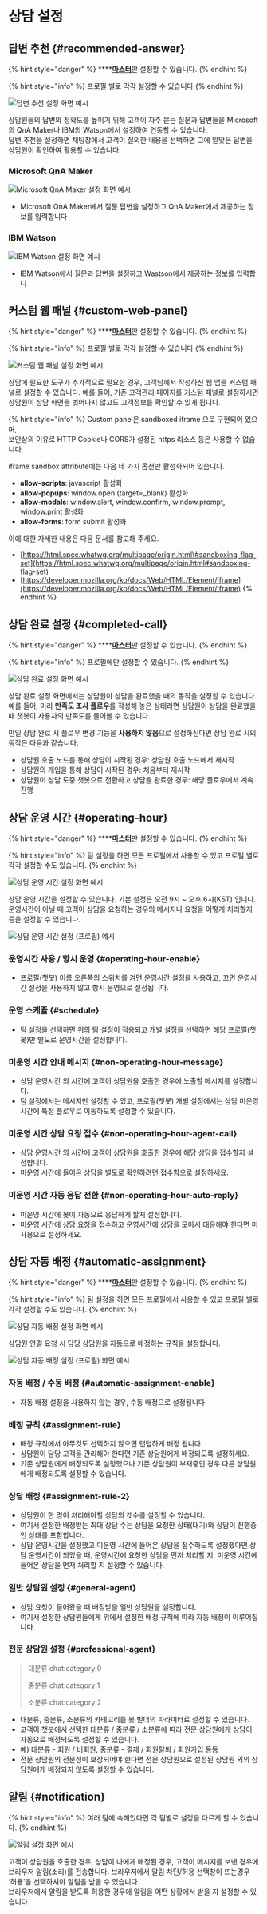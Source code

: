 # 상담 설정

## 답변 추천 {#recommended-answer}

{% hint style="danger" %}
\*\*\*\*[**마스터**](../overview.md#undefined-1)만 설정할 수 있습니다.
{% endhint %}

{% hint style="info" %}
프로필 별로 각각 설정할 수 있습니다
{% endhint %}

![&#xB2F5;&#xBCC0; &#xCD94;&#xCC9C; &#xC124;&#xC815; &#xD654;&#xBA74; &#xC608;&#xC2DC;](../../.gitbook/assets/undefined%20%2818%29.png)

상담원들의 답변의 정확도를 높이기 위해 고객이 자주 묻는 질문과 답변들을 Microsoft의 QnA Maker나 IBM의 Watson에서 설정하여 연동할 수 있습니다.  
답변 추천을 설정하면 채팅창에서 고객이 질의한 내용을 선택하면 그에 알맞은 답변을 상담원이 확인하여 활용할 수 있습니다.

### Microsoft QnA Maker



![Microsoft QnA Maker &#xC124;&#xC815; &#xD654;&#xBA74; &#xC608;&#xC2DC;](../../.gitbook/assets/qna.png)

* Microsoft QnA Maker에서 질문 답변을 설정하고 QnA Maker에서 제공하는 정보를 입력합니다

### IBM Watson

![IBM Watson &#xC124;&#xC815; &#xD654;&#xBA74; &#xC608;&#xC2DC;](../../.gitbook/assets/watson.png)

* IBM Watson에서 질문과 답변을 설정하고 Wastson에서 제공하는 정보를 입력합니

## 커스텀 웹 패널 {#custom-web-panel}

{% hint style="danger" %}
\*\*\*\*[**마스터**](../overview.md#undefined-1)만 설정할 수 있습니다.
{% endhint %}

{% hint style="info" %}
프로필 별로 각각 설정할 수 있습니다
{% endhint %}

![&#xCEE4;&#xC2A4;&#xD140; &#xC6F9; &#xD328;&#xB110; &#xC124;&#xC815; &#xD654;&#xBA74; &#xC608;&#xC2DC;](../../.gitbook/assets/undefined%20%281%29.png)

상담에 필요한 도구가 추가적으로 필요한 경우, 고객님께서 작성하신 웹 앱을 커스텀 패널로 설정할 수 있습니다. 예를 들어, 기존 고객관리 페이지를 커스텀 패널로 설정하시면 상담원이 상담 화면을 벗어나지 않고도 고객정보를 확인할 수 있게 됩니다.

{% hint style="info" %}
Custom panel은 sandboxed iframe 으로 구현되어 있으며,   
보안상의 이유로 HTTP Cookie나 CORS가 설정된 https 리소스 등은 사용할 수 없습니다.

iframe sandbox attribute에는 다음 네 가지 옵션만 활성화되어 있습니다.

* **allow-scripts**: javascript 활성화
* **allow-popups**: window.open \(target=\_blank\) 활성화 
* **allow-modals**: window.alert, window.confirm, window.prompt, window.print 활성화
* **allow-forms**: form submit 활성화

이에 대한 자세한 내용은 다음 문서를 참고해 주세요.

* [https://html.spec.whatwg.org/multipage/origin.html\#sandboxing-flag-set](https://html.spec.whatwg.org/multipage/origin.html#sandboxing-flag-set)
* [https://developer.mozilla.org/ko/docs/Web/HTML/Element/iframe](https://developer.mozilla.org/ko/docs/Web/HTML/Element/iframe) 
{% endhint %}

## 상담 완료 설정 {#completed-call}

{% hint style="danger" %}
\*\*\*\*[**마스터**](../overview.md#undefined-1)만 설정할 수 있습니다.
{% endhint %}

{% hint style="info" %}
프로필에만 설정할 수 있습니다.
{% endhint %}

![&#xC0C1;&#xB2F4; &#xC644;&#xB8CC; &#xC124;&#xC815; &#xD654;&#xBA74; &#xC608;&#xC2DC;](../../.gitbook/assets/undefined%20%283%29.png)

상담 완료 설정 화면에서는 상담원이 상담을 완료했을 때의 동작을 설정할 수 있습니다.   
예를 들어, 미리 **만족도 조사 플로우**를 작성해 놓은 상태라면 상담원이 상담을 완료했을 때 챗봇이 사용자의 만족도를 물어볼 수 있습니다.

만일 상담 완료 시 플로우 변경 기능을 **사용하지 않음**으로 설정하신다면 상담 완료 시의 동작은 다음과 같습니다.

* 상담원 호출 노드를 통해 상담이 시작된 경우: 상담원 호출 노드에서 재시작
* 상담원의 개입을 통해 상담이 시작된 경우: 처음부터 재시작
* 상담원이 상담 도중 챗봇으로 전환하고 상담을 완료한 경우: 해당 플로우에서 계속 진행

## 상담 운영 시간 {#operating-hour}

{% hint style="danger" %}
\*\*\*\*[**마스터**](../overview.md#undefined-1)만 설정할 수 있습니다.
{% endhint %}

{% hint style="info" %}
팀 설정을 하면 모든 프로필에서 사용할 수 있고 프로필 별로 각각 설정할 수도 있습니다.
{% endhint %}

![&#xC0C1;&#xB2F4; &#xC6B4;&#xC601; &#xC2DC;&#xAC04; &#xC124;&#xC815; &#xD654;&#xBA74; &#xC608;&#xC2DC;](../../.gitbook/assets/undefined%20%286%29.png)

상담 운영 시간을 설정할 수 있습니다. 기본 설정은 오전 9시 ~ 오후 6시\(KST\) 입니다.  
운영시간이 아닐 때 고객이 상담을 요청하는 경우의 메시지나 요청을 어떻게 처리할지 등을 설정할 수 있습니다.

![&#xC0C1;&#xB2F4; &#xC6B4;&#xC601; &#xC2DC;&#xAC04; &#xC124;&#xC815; \(&#xD504;&#xB85C;&#xD544;\) &#xC608;&#xC2DC;](../../.gitbook/assets/undefined%20%282%29.png)

### 운영시간 사용 / 항시 운영 {#operating-hour-enable}

* 프로필\(챗봇\) 이름 오른쪽의 스위치를 켜면 운영시간 설정을 사용하고, 끄면 운영시간 설정을 사용하지 않고 항시 운영으로 설정됩니다.

### 운영 스케쥴 {#schedule}

* 팀 설정을 선택하면 위의 팀 설정이 적용되고 개별 설정을 선택하면 해당 프로필\(챗봇\)만 별도로 운영시간을 설정합니다.

### 미운영 시간 안내 메시지 {#non-operating-hour-message}

* 상담 운영시간 외 시간에 고객이 상담원을 호출한 경우에 노출할 메시지를 설정합니다.
* 팀 설정에서는 메시지만 설정할 수 있고,  프로필\(챗봇\) 개별 설정에서는 상담 미운영시간에 특정 플로우로 이동하도록 설정할 수 있습니다.

### 미운영 시간 상담 요청 접수 {#non-operating-hour-agent-call}

* 상담 운영시간 외 시간에 고객이 상담원을 호출한 경우에 해당 상담을 접수할지 설정합니다.
* 미운영 시간에 들어온 상담을 별도로 확인하려면 접수함으로 설정하세요.

### 미운영 시간 자동 응답 전환 {#non-operating-hour-auto-reply}

* 미운영 시간에 봇이 자동으로 응답하게 할지 설정합니다.
* 미운영 시간에 상담 요청을 접수하고 운영시간에 상담을 모아서 대응해야 한다면 미사용으로 설정하세요.

## 상담 자동 배정 {#automatic-assignment}

{% hint style="danger" %}
\*\*\*\*[**마스터**](../overview.md#undefined-1)만 설정할 수 있습니다.
{% endhint %}

{% hint style="info" %}
팀 설정을 하면 모든 프로필에서 사용할 수 있고 프로필 별로 각각 설정할 수도 있습니다.
{% endhint %}

![&#xC0C1;&#xB2F4; &#xC790;&#xB3D9; &#xBC30;&#xC815; &#xC124;&#xC815; &#xD654;&#xBA74; &#xC608;&#xC2DC;](../../.gitbook/assets/undefined%20%284%29.png)

상담원 연결 요청 시 담당 상담원을 자동으로 배정하는 규칙을 설정합니다.

![&#xC0C1;&#xB2F4; &#xC790;&#xB3D9; &#xBC30;&#xC815; &#xC124;&#xC815; \(&#xD504;&#xB85C;&#xD544;\) &#xD654;&#xBA74; &#xC608;&#xC2DC;](../../.gitbook/assets/undefined%20%2817%29.png)

### 자동 배정 / 수동 배정 {#automatic-assignment-enable}

* 자동 배정 설정을 사용하지 않는 경우, 수동 배정으로 설정됩니다

### 배정 규칙 {#assignment-rule}

* 배정 규칙에서 아무것도 선택하지 않으면 랜덤하게 배정 됩니다.
* 상담원이 담당 고객을 관리해야 한다면 기존 상담원에게 배정되도록 설정하세요.
* 기존 상담원에게 배정되도록 설정했으나 기존 상담원이 부재중인 경우 다른 상담원에게 배정되도록 설정할 수 있습니다.

### 상담 배정 {#assignment-rule-2}

* 상담원이 한 명이 처리해야할 상담의 갯수를 설정할 수 있습니다.
* 여기서 설정한 배정받는 최대 상담 수는 상담을 요청한 상태\(대기\)와 상담이 진행중인 상태를 포함합니다.
* 상담 운영시간을 설정했고 미운영 시간에 들어온 상담을 접수하도록 설정했다면 상담 운영시간이 되었을 때, 운영시간에 요청한 상담을 먼저 처리할 지, 미운영 시간에 들어온 상담을 먼저 처리할 지 설정할 수 있습니다.

### 일반 상담원 설정 {#general-agent}

* 상담 요청이 들어왔을 때 배정받을 일반 상담원을 설정합니다.
* 여기서 설정한 상담원들에게 위에서 설정한 배정 규칙에 따라 자동 배정이 이루어집니다.

### 전문 상담원 설정 {#professional-agent}

> 대분류 chat:category:0 
>
> 중분류 chat:category:1
>
> 소분류 chat:category:2

* 대분류, 중분류, 소분류의 카테고리를 봇 빌더의 파라미터로 설정할 수 있습니다.
* 고객이 챗봇에서 선택한 대분류 / 중분류 / 소분류에 따라 전문 상담원에게 상담이 자동으로 배정되도록 설정할 수 있습니다.
* 예\) 대분류 - 회원 / 비회원, 중분류 - 결제 / 회원탈퇴 / 회원가입 등등
* 전문 상담원의 전문성이 보장되어야 한다면 전문 상담원으로 설정된 상담원 외의  상담원에게 배정되지 않도록 설정할 수 있습니다.

## 알림 {#notification}

{% hint style="info" %}
여러 팀에 속해있다면 각 팀별로 설정을 다르게 할 수 있습니다.
{% endhint %}

![&#xC54C;&#xB9BC; &#xC124;&#xC815; &#xD654;&#xBA74; &#xC608;&#xC2DC;](../../.gitbook/assets/undefined%20%2823%29.png)

고객이 상담원을 호출한 경우, 상담이 나에게 배정된 경우, 고객이 메시지를 보낸 경우에 브라우저 알림\(소리\)를 전송합니다. 브라우저에서 알림 차단/허용 선택창이 뜨는경우 ‘허용'을 선택하셔야 알림을 받을 수 있습니다.  
브라우저에서 알림을 받도록 허용한 경우에 알림을 어떤 상황에서 받을 지 설정할 수 있습니다.



